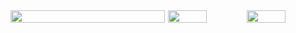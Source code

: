<div style="display: flex;">
  <img src="http://github-profile-summary-cards.vercel.app/api/cards/profile-details?username=neu-k&theme=nightowl" width="98%">
  <img src="http://github-profile-summary-cards.vercel.app/api/cards/stats?username=neu-k&theme=nightowl" width="49%">
  <img src="http://github-profile-summary-cards.vercel.app/api/cards/most-commit-language?username=neu-k&theme=nightowl" width="49%">
</div>



<!--
**neu-k/neu-k** is a ✨ _special_ ✨ repository because its `README.md` (this file) appears on your GitHub profile.

Here are some ideas to get you started:

- 🔭 I’m currently working on ...
- 🌱 I’m currently learning ...
- 👯 I’m looking to collaborate on ...
- 🤔 I’m looking for help with ...
- 💬 Ask me about ...
- 📫 How to reach me: ...
- 😄 Pronouns: ...
- ⚡ Fun fact: ...
-->
